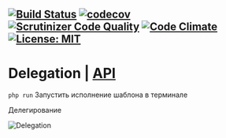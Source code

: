 [![Build Status](https://travis-ci.org/Jagepard/PhpDesignPatterns-Delegation.svg?branch=master)](https://travis-ci.org/Jagepard/PhpDesignPatterns-Delegation)
[![codecov](https://codecov.io/gh/Jagepard/PhpDesignPatterns-Delegation/branch/master/graph/badge.svg)](https://codecov.io/gh/Jagepard/PhpDesignPatterns-Delegation)
[![Scrutinizer Code Quality](https://scrutinizer-ci.com/g/Jagepard/PhpDesignPatterns-Delegation/badges/quality-score.png?b=master)](https://scrutinizer-ci.com/g/Jagepard/PhpDesignPatterns-Delegation/?branch=master)
[![Code Climate](https://codeclimate.com/github/Jagepard/PhpDesignPatterns-Delegation/badges/gpa.svg)](https://codeclimate.com/github/Jagepard/PhpDesignPatterns-Delegation)
[![License: MIT](https://img.shields.io/badge/license-MIT-498e7f.svg)](https://mit-license.org/)
-----

# Delegation | [API](https://github.com/Jagepard/PhpDesignPatterns-AbstractFactory/blob/master/docs.md "Documentation API")
```php run``` Запустить исполнение шаблона в терминале

Делегирование

![Delegation](https://github.com/Jagepard/PhpDesignPatterns-Delegation/blob/master/UML.png)
